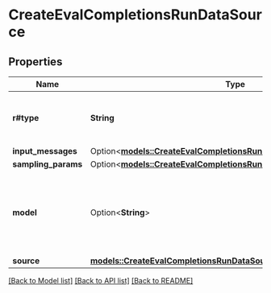 # CreateEvalCompletionsRunDataSource

## Properties

Name | Type | Description | Notes
------------ | ------------- | ------------- | -------------
**r#type** | **String** | The type of run data source. Always `completions`. | 
**input_messages** | Option<[**models::CreateEvalCompletionsRunDataSourceInputMessages**](CreateEvalCompletionsRunDataSource_input_messages.md)> |  | [optional]
**sampling_params** | Option<[**models::CreateEvalCompletionsRunDataSourceSamplingParams**](CreateEvalCompletionsRunDataSource_sampling_params.md)> |  | [optional]
**model** | Option<**String**> | The name of the model to use for generating completions (e.g. \"o3-mini\"). | [optional]
**source** | [**models::CreateEvalCompletionsRunDataSourceSource**](CreateEvalCompletionsRunDataSource_source.md) |  | 

[[Back to Model list]](../README.md#documentation-for-models) [[Back to API list]](../README.md#documentation-for-api-endpoints) [[Back to README]](../README.md)


